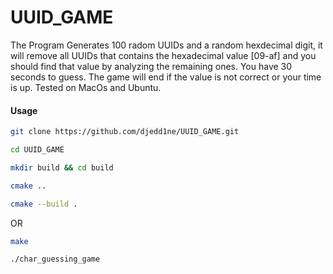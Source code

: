 # UUID_GAME

The Program Generates 100 radom UUIDs and a random hexdecimal digit, it will remove all UUIDs that contains the hexadecimal value [09-af] and you should find that value by analyzing the remaining ones. You have 30 seconds to guess. The game will end if the value is not correct or your time is up.
Tested on MacOs and Ubuntu.
#### Usage
```bash
git clone https://github.com/djedd1ne/UUID_GAME.git
```
```bash
cd UUID_GAME
```
```bash
mkdir build && cd build
```
```bash
cmake ..
```
```bash
cmake --build .
```
OR 
```bash
make
```
```bash
./char_guessing_game  
```
